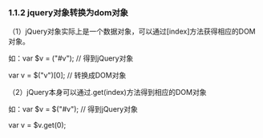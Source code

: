 
### 1.1.2 jquery对象转换为dom对象

（1）jQuery对象实际上是一个数据对象，可以通过[index]方法获得相应的DOM对象。

如：var $v = ("#v"); // 得到jQuery对象

var v = $("v")[0]; // 转换成DOM对象

（2）jQuery本身可以通过.get(index)方法得到相应的DOM对象

如：var $v = $("#v");  // 得到jQuery对象

var v = $v.get(0);
